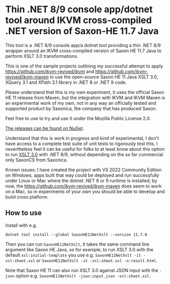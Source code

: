 ﻿# Thin .NET 8/9 console app/dotnet tool around IKVM cross-compiled .NET version of Saxon-HE 11.7 Java
This tool is a .NET 8/9 console app/a dotnet tool providing a thin .NET 8/9 wrapper around an IKVM cross-compiled version of Saxon HE 11.7 Java to perform XSLT 3.0 transformations.

This is one of the sample projects outlining my successful attempt to apply https://github.com/ikvm-revived/ikvm and
https://github.com/ikvm-revived/ikvm-maven to use the open-source Saxon HE 11 Java XSLT 3.0, XQuery 3.1 and XPath 3.1 library in .NET 8 or .NET 9 code.

Please understand that this is my own experiment, it uses the official Saxon HE 11 release from Maven, but the integration with IKVM and IKVM Maven is an experimental work of my own, not in any way an officially tested and supported product by Saxonica, the company that has produced Saxon.

Feel free to use to try and use it under the Mozilla Public License 2.0. 

[The releases can be found on NuGet](https://www.nuget.org/packages/SaxonHE11NetXslt/).

Understand that this is work in progress and kind of experimental, I don't have access to a complete test suite of unit tests to rigorously test this, I nevertheless feel it can be useful for folks to at least know about this option to run [XSLT 3.0](https://www.w3.org/TR/xslt-30/) with .NET 8/9, without depending on the so far commercial only SaxonCS from Saxonica.

Known issues: I have created the project with VS 2022 Community Edition on Windows, apps built that way could be deployed and run successfully under Linux or Mac where the dotnet .NET 8 or 9 runtime is installed; by now, the https://github.com/ikvm-revived/ikvm-maven does seem to work on a Mac, so in experiments of your own you should be able to develop and build cross platform.

## How to use
Install with e.g. 
```
dotnet tool install --global SaxonHE11NetXslt --version 11.7.0
```

Then you can run `SaxonHE11NetXslt`, it takes the same command line argument like Saxon HE Java, so for example, to run XSLT 3.0 with the default `xsl:initial-template` you use e.g. `SaxonHE11NetXslt -it -xsl:sheet.xsl` or `SaxonHE11NetXslt -it -xsl:sheet.xsl -o:result.html`.

Note that Saxon HE 11 can also run XSLT 3.0 against JSON input with the `-json` option e.g. `SaxonHE11NetXslt -json:input.json -xsl:sheet.xsl`.

